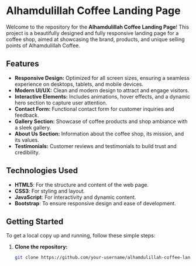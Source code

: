 # Alhamdulillah Coffee Landing Page

Welcome to the repository for the **Alhamdulillah Coffee Landing Page**! This project is a beautifully designed and fully responsive landing page for a coffee shop, aimed at showcasing the brand, products, and unique selling points of Alhamdulillah Coffee.

## Features

- **Responsive Design:** Optimized for all screen sizes, ensuring a seamless experience on desktops, tablets, and mobile devices.
- **Modern UI/UX:** Clean and modern design to attract and engage visitors.
- **Interactive Elements:** Includes animations, hover effects, and a dynamic hero section to capture user attention.
- **Contact Form:** Functional contact form for customer inquiries and feedback.
- **Gallery Section:** Showcase of coffee products and shop ambiance with a sleek gallery.
- **About Us Section:** Information about the coffee shop, its mission, and its values.
- **Testimonials:** Customer reviews and testimonials to build trust and credibility.

## Technologies Used

- **HTML5**: For the structure and content of the web page.
- **CSS3**: For styling and layout.
- **JavaScript**: For interactivity and dynamic content.
- **Bootstrap**: To ensure responsive design and ease of development.

## Getting Started

To get a local copy up and running, follow these simple steps:

1. **Clone the repository:**
   ```bash
   git clone https://github.com/your-username/alhamdulillah-coffee-landing-page.git
